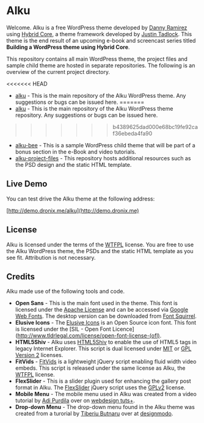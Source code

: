 Alku
====

Welcome. Alku is a free WordPress theme developed by [Danny Ramirez](http://dronix.me) using [Hybrid Core](themehybrid.com/hybrid-core), a theme framework developed by [Justin Tadlock](http://justintadlock.com/). This theme is the end result of an upcoming e-book and screencast series titled **Building a WordPress theme using Hybrid Core**.

This repository contains all main WordPress theme, the project files and sample child theme are hosted in separate repositories. The following is an overview of the current project directory.

<<<<<<< HEAD
* [alku](https://github.com/dronix/alku) - This is the main repository of the Alku WordPress theme. Any suggestions or bugs can be issued here.
=======
* [alku](https://github.com/dronix/alku) - This is the main repository of the Alku WordPress theme repository. Any suggestions or bugs can be issued here.
>>>>>>> b4389625dad000e68bc19fe92caf36ebeda4fa90
* [alku-bee](https://github.com/dronix/alku-bee) - This is a sample WordPress child theme that will be part of a bonus section in the e-Book and video tutorials.
* [alku-project-files](https://github.com/dronix/alku-project-files) - This repository hosts additional resources such as the PSD design and the static HTML template.

Live Demo
--------

You can test drive the Alku theme at the following address:

[http://demo.dronix.me/alku](http://demo.dronix.me)


License
-------

Alku is licensed under the terms of the [WTFPL](http://www.wtfpl.net/) license. You are free to use the Alku WordPress theme, the PSDs and the static HTML template as you see fit. Attribution is not necessary.

Credits
-------

Alku made use of the following tools and code.

* **Open Sans** - This is the main font used in the theme. This font is licensed under the [Apache License](http://www.apache.org/licenses/LICENSE-2.0.html) and can be accessed via [Google Web Fonts](http://www.google.com/webfonts/specimen/Open+Sans). The desktop version can be downloaded from [Font Squirrel](http://www.fontsquirrel.com/fonts/open-sans).
* **Elusive Icons** - The [Elusive Icons](http://aristeides.com/elusive-iconfont/) is an Open Source icon font. This font is licensed under the [SIL - Open Font Licence](http://www.tldrlegal.com/license/open-font-license-(ofl).
* **HTML5Shiv** - Alku uses [HTML5Shiv](http://code.google.com/p/html5shiv/) to enable the use of HTML5 tags in legacy Internet Explorer. This script is dual licensed under [MIT](http://www.opensource.org/licenses/mit-license.php) or [GPL Version 2](http://www.gnu.org/licenses/gpl-2.0.html) licenses.
* **FitVids** - [FitVids](http://fitvidsjs.com) is a lightweight jQuery script enabling fluid width video embeds. This script is released under the same license as Alku, the [WTFPL](http://www.wtfpl.net/) license.
* **FlexSlider** - This is a slider plugin used for enhancing the gallery post format in Alku. The [FlexSlider](https://github.com/woothemes/flexslider) jQuery script uses the [GPLv2](http://www.gnu.org/licenses/gpl-2.0.html) license.
* **Mobile Menu** - The mobile menu used in Alku was created from a video tutorial by [Adi Purdila](http://www.adipurdila.com/) over on [webdesign tuts+](http://webdesign.tutsplus.com/sessions/adaptive-blog-theme-from-photoshop-to-wordpress/).
* **Drop-down Menu** - The drop-down menu found in the Alku theme was created from a turorial by [Tiberiu Butnaru](https://twitter.com/tiberiualex) over at [designmodo](http://designmodo.com/retro-navigation-menu-css3/).
